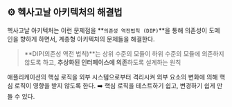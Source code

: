 ## ⚙️ 헥사고날 아키텍처의 해결법

헥사고날 아키텍처는 이런 문제점을 **`의존성 역전법칙 (DIP)`**을 통해 의존성이 도메인을 향하게 하면서, 계층형 아키텍처의 문제들을 해결한다.

> **DIP(의존성 역전 법칙)**는 상위 수준의 모듈이 하위 수준의 모듈에 의존하지 않도록 하고, **추상화된 인터페이스에 의존**하도록 설계하는 원칙
>

애플리케이션의 핵심 로직을 외부 시스템으로부터 격리시켜 외부 요소의 변화에 의해 핵심 로직이 영향을 받지 않도록 한다. ➡️ 핵심 로직을 테스트하기 쉽고, 변경하기 쉽게 만들 수 있다.